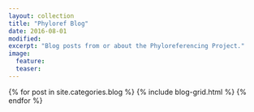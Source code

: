 ```yaml
---
layout: collection
title: "Phyloref Blog"
date: 2016-08-01
modified:
excerpt: "Blog posts from or about the Phyloreferencing Project."
image:
  feature:
  teaser: 
---
```


<div class="tiles">
{% for post in site.categories.blog %}
  {% include blog-grid.html %}
{% endfor %}
</div><!-- /.tiles -->
